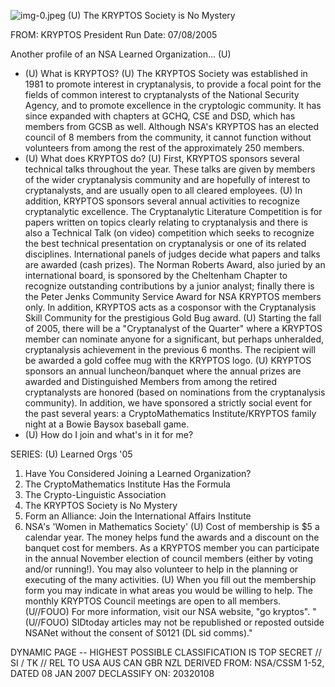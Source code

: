 ![img-0.jpeg](img-0.jpeg)
(U) The KRYPTOS Society is No Mystery

FROM:
KRYPTOS President
Run Date: 07/08/2005

Another profile of an NSA Learned Organization... (U)

- (U) What is KRYPTOS?
(U) The KRYPTOS Society was established in 1981 to promote interest in cryptanalysis, to provide a focal point for the fields of common interest to cryptanalysts of the National Security Agency, and to promote excellence in the cryptologic community. It has since expanded with chapters at GCHQ, CSE and DSD, which has members from GCSB as well. Although NSA's KRYPTOS has an elected council of 8 members from the community, it cannot function without volunteers from among the rest of the approximately 250 members.
- (U) What does KRYPTOS do?
(U) First, KRYPTOS sponsors several technical talks throughout the year. These talks are given by members of the wider cryptanalysis community and are hopefully of interest to cryptanalysts, and are usually open to all cleared employees.
(U) In addition, KRYPTOS sponsors several annual activities to recognize cryptanalytic excellence. The Cryptanalytic Literature Competition is for papers written on topics clearly relating to cryptanalysis and there is also a Technical Talk (on video) competition which seeks to recognize the best technical presentation on cryptanalysis or one of its related disciplines. International panels of judges decide what papers and talks are awarded (cash prizes). The Norman Roberts Award, also juried by an international board, is sponsored by the Cheltenham Chapter to recognize outstanding contributions by a junior analyst; finally there is the Peter Jenks Community Service Award for NSA KRYPTOS members only. In addition, KRYPTOS acts as a cosponsor with the Cryptanalysis Skill Community for the prestigious Gold Bug award.
(U) Starting the fall of 2005, there will be a "Cryptanalyst of the Quarter" where a KRYPTOS member can nominate anyone for a significant, but perhaps unheralded, cryptanalysis achievement in the previous 6 months. The recipient will be awarded a gold coffee mug with the KRYPTOS logo.
(U) KRYPTOS sponsors an annual luncheon/banquet where the annual prizes are awarded and Distinguished Members from among the retired cryptanalysts are honored (based on nominations from the cryptanalysis community). In addition, we have sponsored a strictly social event for the past several years: a CryptoMathematics Institute/KRYPTOS family night at a Bowie Baysox baseball game.
- (U) How do I join and what's in it for me?

SERIES:
(U) Learned Orgs '05

1. Have You Considered Joining a Learned Organization?
2. The CryptoMathematics Institute Has the Formula
3. The Crypto-Linguistic Association
4. The KRYPTOS Society is No Mystery
5. Form an Alliance: Join the International Affairs Institute
6. NSA's 'Women in Mathematics Society'
(U) Cost of membership is $\$ 5$ a calendar year. The money helps fund the awards and a discount on the banquet cost for members. As a KRYPTOS member you can participate in the annual November election of council members (either by voting and/or running!). You may also volunteer to help in the planning or executing of the many activities.
(U) When you fill out the membership form you may indicate in what areas you would be willing to help. The monthly KRYPTOS Council meetings are open to all members.
(U//FOUO) For more information, visit our NSA website, "go kryptos".
"(U//FOUO) SIDtoday articles may not be republished or reposted outside NSANet without the consent of S0121 (DL sid comms)."

DYNAMIC PAGE -- HIGHEST POSSIBLE CLASSIFICATION IS
TOP SECRET // SI / TK // REL TO USA AUS CAN GBR NZL
DERIVED FROM: NSA/CSSM 1-52, DATED 08 JAN 2007 DECLASSIFY ON: 20320108
